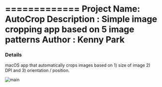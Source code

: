 =============
Project Name: AutoCrop
Description : Simple image cropping app based on 5 image patterns
Author      : Kenny Park
=============

### Details 

macOS app that automatically crops images based on 1) size of image 2) DPI and 3) orientation / position.

![main](relative/Screenshots/main.png?raw=true "Main")


